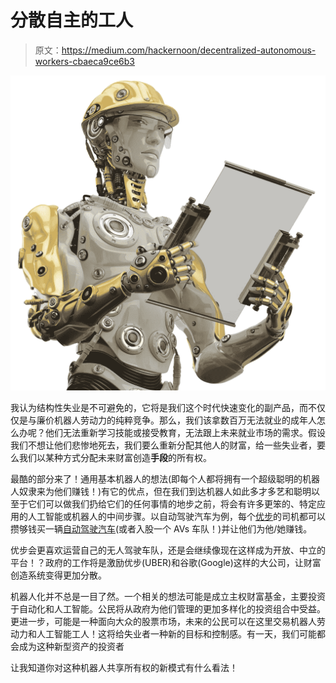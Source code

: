 # 分散自主的工人

> 原文：<https://medium.com/hackernoon/decentralized-autonomous-workers-cbaeca9ce6b3>

![](img/14272d5ef39661238e918fe42f869ccb.png)

我认为结构性失业是不可避免的，它将是我们这个时代快速变化的副产品，而不仅仅是与廉价机器人劳动力的纯粹竞争。那么，我们该拿数百万无法就业的成年人怎么办呢？他们无法重新学习技能或接受教育，无法跟上未来就业市场的需求。假设我们不想让他们悲惨地死去，我们要么重新分配其他人的财富，给一些失业者，要么我们以某种方式分配未来财富创造**手段**的所有权。

最酷的部分来了！通用基本机器人的想法(即每个人都将拥有一个超级聪明的机器人奴隶来为他们赚钱！)有它的优点，但在我们到达机器人如此多才多艺和聪明以至于它们可以做我们扔给它们的任何事情的地步之前，将会有许多更笨的、特定应用的人工智能或机器人的中间步骤。以自动驾驶汽车为例，每个[优步](https://hackernoon.com/tagged/uber)的司机都可以攒够钱买一辆[自动驾驶汽车](https://hackernoon.com/tagged/autonomous-car)(或者入股一个 AVs 车队！)并让他们为他/她赚钱。

优步会更喜欢运营自己的无人驾驶车队，还是会继续像现在这样成为开放、中立的平台！？政府的工作将是激励优步(UBER)和谷歌(Google)这样的大公司，让财富创造系统变得更加分散。

机器人化并不总是一目了然。一个相关的想法可能是成立主权财富基金，主要投资于自动化和人工智能。公民将从政府为他们管理的更加多样化的投资组合中受益。更进一步，可能是一种面向大众的股票市场，未来的公民可以在这里交易机器人劳动力和人工智能工人！这将给失业者一种新的目标和控制感。有一天，我们可能都会成为这种新型资产的投资者

让我知道你对这种机器人共享所有权的新模式有什么看法！